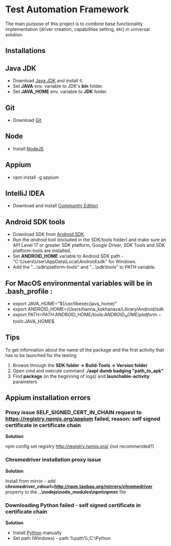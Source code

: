 # Test Automation Framework
The main purpose of this project is to combine base functionality implementation (driver creation, capabilities setting, etc) in universal solution.

## Installations
## Java JDK
* Download [Java JDK](http://www.oracle.com/technetwork/java/javase/downloads/index.html) and install it.
* Set **JAVA** env. variable to JDK's **bin** folder.
* Set **JAVA_HOME** env. variable to **JDK** folder.

## Git
* Download [Git](https://git-scm.com/download)

## Node
* Install [NodeJS](https://nodejs.org/en/download/) 

## Appium
* npm install -g appium

## IntelliJ IDEA
* Download and install [Community Edition](https://www.jetbrains.com/idea/download/#section=windows)

## Android SDK tools
* Download SDK from [Android SDK](https://developer.android.com/studio/index.html).
* Run the *android* tool (included in the SDK/tools folder) and make sure an API Level 17 or greater SDK platform, Google Driver, SDK Tools and SDK platform-tools are installed.
* Set **ANDROID_HOME** variable to Android SDK path - "C:\Users\User\AppData\Local\Android\sdk" for Windows.
* Add the "...\sdk\platform-tools\" and "...\sdk\tools\" to PATH variable.

## For MacOS environmental variables will be in **.bash_profile** :
* export JAVA_HOME="$(/usr/libexec/java_home)"
* export ANDROID_HOME=/Users/hanna_kokhanava/Library/Android/sdk
* export PATH=${PATH}:$ANDROID_HOME/tools:$ANDROID_HOME/platform-tools:$JAVA_HOME$


## Tips
To get information about the name of the package and the first activity that has to be launched for the testing
1. Browse through the **SDK folder -> Build-Tools -> Version folder**
2. Open cmd and execute command **./aapt dumb badging "path_to_apk"**
3. Find **package** (in the beginning of logs) and **launchable-activity** parameters


## Appium installation errors
### **Proxy issue** SELF_SIGNED_CERT_IN_CHAIN request to https://registry.npmjs.org/appium failed, reason: self signed certificate in certificate chain
**Solution** 

npm config set registry http://registry.npmjs.org/ (not recommended?)

### **Chromedriver installation proxy issue**
**Solution**

Install from mirror - add **chromedriver_cdnurl=http://npm.taobao.org/mirrors/chromedriver** property to the  **..\nodejs\node_modules\npm\npmrc** file

### **Downloading Python failed - self signed certificate in certificate chain** 
**Solution**

* Install [Python](https://www.python.org/downloads/) manually 
* Set path (Windows) - path %path%;C:\Python
